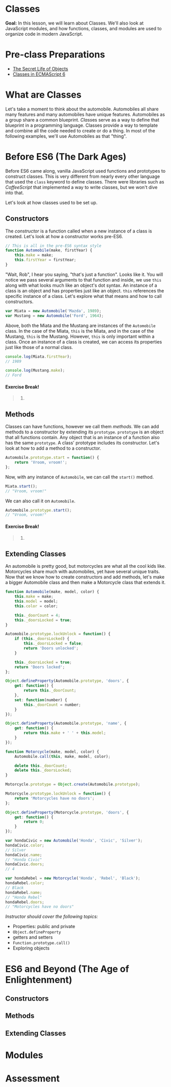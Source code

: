 # Classes

**Goal:** In this lesson, we will learn about Classes. We'll also look at JavaScript modules, and how functions, classes, and modules are used to organize code in modern JavaScript.

# Pre-class Preparations

- [The Secret Life of Objects](http://eloquentjavascript.net/06_object.html)
- [Classes in ECMAScript 6](http://www.2ality.com/2015/02/es6-classes-final.html)

# What are Classes

Let's take a moment to think about the automobile. Automobiles all share many features and many automobiles have unique features. Automobiles as a group share a common blueprint. *Class*es serve as a way to define that blueprint in a programming language. Classes provide a way to template and combine all the code needed to create or do a thing. In most of the following examples, we'll use Automobiles as that "thing".

# Before ES6 (The Dark Ages)

Before ES6 came along, vanilla JavaScript used functions and prototypes to construct classes. This is very different from nearly every other language that used the `class` keyword to define classes. There were libraries such as *CoffeeScript* that implemented a way to write classes, but we won't dive into that.

Let's look at how classes used to be set up.

## Constructors

The *constructor* is a function called when a new instance of a class is created. Let's look at how a constructor works pre-ES6.

```javascript
// This is all in the pre-ES6 syntax style
function Automobile(make, firstYear) {
    this.make = make;
    this.firstYear = firstYear;
}
```

"Wait, Rob", I hear you saying, "that's just a function". Looks like it. You will notice we pass several arguments to that function and inside, we use `this` along with what looks much like an object's dot syntax. An instance of a class is an object and has properties just like an object. `this` references the specific instance of a class. Let's explore what that means and how to call constructors.

```javascript
var Miata = new Automobile('Mazda', 1989);
var Mustang = new Automobile('Ford', 1964);
```

Above, both the Miata and the Mustang are instances of the `Automobile` class. In the case of the Miata, `this` is the Miata, and in the case of the Mustang, `this` is the Mustang. However, `this` is only important within a class. Once an instance of a class is created, we can access its properties just like those of a normal class.

```javascript
console.log(Miata.firstYear);
// 1989

console.log(Mustang.make);
// Ford
```

#### Exercise Break!

> 1. 

## Methods

Classes can have functions, however we call them *methods*. We can add methods to a constructor by extending its `prototype`. `prototype` is an object that all functions contain. Any object that is an instance of a function also has the same `prototype`. A class' prototype includes its constructor. Let's look at how to add a method to a constructor.

```javascript
Automobile.prototype.start = function() {
    return 'Vroom, vroom!';
};
```

Now, with any instance of `Automobile`, we can call the `start()` method.

```javascript
Miata.start();
// "Vroom, vroom!"
```

We can also call it on `Automobile`.

```javascript
Automobile.prototype.start();
// "Vroom, vroom!"
```

#### Exercise Break!

> 1. 

## Extending Classes

An automobile is pretty good, but motorcycles are what all the cool kids like. Motorcycles share much with automobiles, yet have several unique traits. Now that we know how to create constructors and add methods, let's make a bigger Automobile class and then make a Motorcycle class that extends it.

```javascript
function Automobile(make, model, color) {
    this.make = make;
    this.model = model;
    this.color = color;

    this._doorCount = 4;
    this._doorsLocked = true;
}

Automobile.prototype.lockUnlock = function() {
    if (this._doorsLocked) {
        this._doorsLocked = false;
        return 'Doors unlocked';
    }

    this._doorsLocked = true;
    return 'Doors locked';
};

Object.defineProperty(Automobile.prototype, 'doors', {
    get: function() {
        return this._doorCount;
    },
    set: function(number) {
        this._doorCount = number;
    }
});

Object.defineProperty(Automobile.prototype, 'name', {
    get: function() {
        return this.make + ' ' + this.model;
    }
});

function Motorcycle(make, model, color) {
    Automobile.call(this, make, model, color);

    delete this._doorCount;
    delete this._doorsLocked;
}

Motorcycle.prototype = Object.create(Automobile.prototype);

Motorcycle.prototype.lockUnlock = function() {
    return 'Motorcycles have no doors';
};

Object.defineProperty(Motorcycle.prototype, 'doors', {
    get: function() {
        return 0;
    }
});

var hondaCivic = new Automobile('Honda', 'Civic', 'Silver');
hondaCivic.color;
// Silver
hondaCivic.name;
// "Honda Civic"
hondaCivic.doors;
// 4

var hondaRebel = new Motorcycle('Honda', 'Rebel', 'Black');
hondaRebel.color;
// Black
hondaRebel.name;
// "Honda Rebel"
hondaRebel.doors;
// "Motorcycles have no doors"
```

*Instructor should cover the following topics:*

- Properties: public and private
- `Object.defineProperty`
- getters and setters
- `Function.prototype.call()`
- Exploring objects

# ES6 and Beyond (The Age of Enlightenment)

## Constructors

## Methods

## Extending Classes

# Modules

# Assessment
